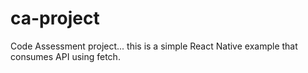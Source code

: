 # ca-project
Code Assessment project... this is a simple React Native example that consumes API using fetch. 
